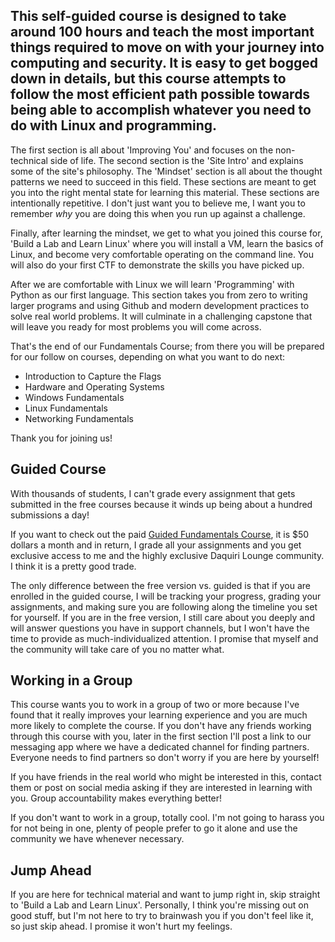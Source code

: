 ##  

## This self-guided course is designed to take around 100 hours and teach the most important things required to move on with your journey into computing and security. It is easy to get bogged down in details, but this course attempts to follow the most efficient path possible towards being able to accomplish whatever you need to do with Linux and programming.

The first section is all about 'Improving You' and focuses on the
non-technical side of life. The second section is the 'Site Intro' and
explains some of the site's philosophy. The 'Mindset' section is all
about the thought patterns we need to succeed in this field. These
sections are meant to get you into the right mental state for learning
this material. These sections are intentionally repetitive. I don't just
want you to believe me, I want you to remember *why* you are doing this
when you run up against a challenge.

Finally, after learning the mindset, we get to what you joined this
course for, 'Build a Lab and Learn Linux' where you will install a VM,
learn the basics of Linux, and become very comfortable operating on the
command line. You will also do your first CTF to demonstrate the skills
you have picked up.

After we are comfortable with Linux we will learn 'Programming' with
Python as our first language. This section takes you from zero to
writing larger programs and using Github and modern development
practices to solve real world problems. It will culminate in a
challenging capstone that will leave you ready for most problems you
will come across.

That's the end of our Fundamentals Course; from there you will be
prepared for our follow on courses, depending on what you want to do
next:

-   Introduction to Capture the Flags
-   Hardware and Operating Systems
-   Windows Fundamentals
-   Linux Fundamentals
-   Networking Fundamentals

Thank you for joining us!

  

## Guided Course

With thousands of students, I can't grade every assignment that gets
submitted in the free courses because it winds up being about a hundred
submissions a day! 

If you want to check out the paid [Guided Fundamentals
Course](https://www.roppers.org/courses/guided-fundamentals), it is $50
dollars a month and in return, I grade all your assignments and you get
exclusive access to me and the highly exclusive Daquiri Lounge
community. I think it is a pretty good trade. 

The only difference between the free version vs. guided is that if you
are enrolled in the guided course, I will be tracking your progress,
grading your assignments, and making sure you are following along the
timeline you set for yourself. If you are in the free version, I still
care about you deeply and will answer questions you have in support
channels, but I won't have the time to provide as much-individualized
attention. I promise that myself and the community will take care of you
no matter what. 

  

## Working in a Group

This course wants you to work in a group of two or more because I've
found that it really improves your learning experience and you are much
more likely to complete the course. If you don't have any friends
working through this course with you, later in the first section I'll
post a link to our messaging app where we have a dedicated channel for
finding partners. Everyone needs to find partners so don't worry if you
are here by yourself! 

If you have friends in the real world who might be interested in this,
contact them or post on social media asking if they are interested in
learning with you. Group accountability makes everything better!

If you don't want to work in a group, totally cool. I'm not going to
harass you for not being in one, plenty of people prefer to go it alone
and use the community we have whenever necessary.

## Jump Ahead

If you are here for technical material and want to jump right in, skip
straight to 'Build a Lab and Learn Linux'. Personally, I think you're
missing out on good stuff, but I'm not here to try to brainwash you if
you don't feel like it, so just skip ahead. I promise it won't hurt my
feelings.
